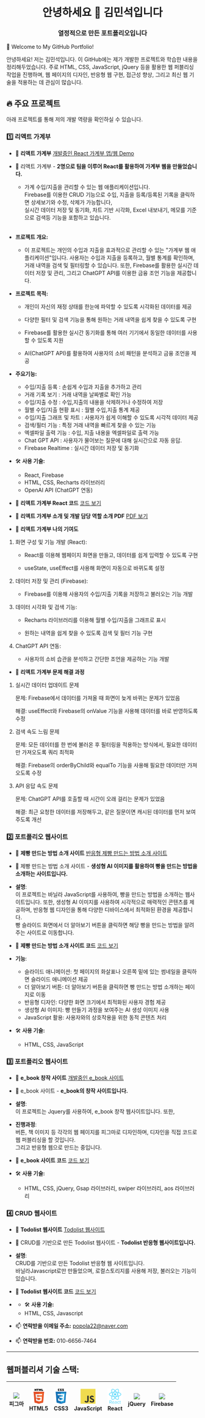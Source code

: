 <h1 align="center">안녕하세요 👋 김민석입니다</h1>
<h3 align="center">열정적으로 만든 포트폴리오입니다</h3>
 👋 Welcome to My GitHub Portfolio!

안녕하세요! 저는 김민석입니다.
이 GitHub에는 제가 개발한 프로젝트와 학습한 내용을 정리해두었습니다.
주로 HTML, CSS, JavaScript, jQuery 등을 활용한 웹 퍼블리싱 작업을 진행하며,
웹 페이지의 디자인, 반응형 웹 구현, 접근성 향상, 그리고 최신 웹 기술을 적용하는 데 관심이 많습니다. 

## 🔥 주요 프로젝트  
아래 프로젝트를 통해 저의 개발 역량을 확인하실 수 있습니다.
<br>
### **1️⃣ 리액트 가계부**  
- 🔭 **리액트 가계부** [개발중인 React 가계부 앱/웹 Demo](http://popola1.dothome.co.kr/)

- 🌱 리액트 가계부 - **2명으로 팀을 이루어 React를 활용하여 가계부 웹을 만들었습니다.**
  - 가계 수입/지출을 관리할 수 있는 웹 애플리케이션입니다.  
Firebase를 이용한 CRUD 기능으로 수입, 지출을 등록/등록된 기록을 클릭하면 상세보기와 수정, 삭제가 가능합니다,<br>
실시간 데이터 저장 및 동기화, 차트 기반 시각화, Excel 내보내기, 메모를 기준으로 검색등 기능을 포함하고 있습니다.
  <br>
- **프로젝트 개요:**
  - 이 프로젝트는 개인의 수입과 지출을 효과적으로 관리할 수 있는 "가계부 웹 애플리케이션"입니다. 사용자는 수입과 지출을 등록하고, 월별 통계를 확인하며, 거래 내역을 검색 및 필터링할 수 있습니다. 또한, Firebase를 활용한 실시간 데이터 저장 및 관리, 그리고 ChatGPT API를 이용한 금융 조언 기능을 제공합니다.
- **프로젝트 목적:**
  - 개인이 자신의 재정 상태를 한눈에 파악할 수 있도록 시각화된 데이터를 제공

  - 다양한 필터 및 검색 기능을 통해 원하는 거래 내역을 쉽게 찾을 수 있도록 구현

  - Firebase를 활용한 실시간 동기화를 통해 여러 기기에서 동일한 데이터를 사용할 수 있도록 지원

  - AI(ChatGPT API)를 활용하여 사용자의 소비 패턴을 분석하고 금융 조언을 제공
- **주요기능:**
  - 수입/지출 등록 : 손쉽게 수입과 지출을 추가하고 관리
  - 거래 기록 보기 : 거래 내역을 날짜별로 확인 가능
  - 수입/지출 수정 : 수입,지출의 내용을 삭제하거나 수정하여 저장
  - 월별 수입/지출 현황 표시 : 월별 수입,지출 통계 제공
  - 수입/지출 그래프 및 차트 : 사용자가 쉽게 이해할 수 있도록 시각적 데이터 제공
  - 검색/필터 기능 : 특정 거래 내역을 빠르게 찾을 수 있는 기능
  - 엑셀파일 출력 기능 : 수입, 지출 내용을 엑셀파일로 출력 가능
  - Chat GPT API : 사용자가 물어보는 질문에 대해 실시간으로 자동 응답.
  - Firebase Realtime : 실시간 데이터 저장 및 동기화<br>

- 🛠 **사용 기술:**
  - React, Firebase  
  - HTML, CSS, Recharts 라이브러리 
  - OpenAI API (ChatGPT 연동)
- 🌱 **리액트 가계부 React 코드** [코드 보기](https://github.com/kimminseock/Team-Project-Portfolio.git)
- 🌱 **리액트 가계부 소개 및 개발 담당 역할 소개 PDF** [PDF 보기](https://github.com/kimminseock/ReactTeamProject_pdf.git)<br>
- 🌱 **리액트 가계부 나의 기여도**
1. 화면 구성 및 기능 개발 (React):

   - React를 이용해 웹페이지 화면을 만들고, 데이터를 쉽게 입력할 수 있도록 구현

   - useState, useEffect를 사용해 화면이 자동으로 바뀌도록 설정

2. 데이터 저장 및 관리 (Firebase):

   - Firebase를 이용해 사용자의 수입/지출 기록을 저장하고 불러오는 기능 개발

3. 데이터 시각화 및 검색 기능:

   - Recharts 라이브러리를 이용해 월별 수입/지출을 그래프로 표시

   - 원하는 내역을 쉽게 찾을 수 있도록 검색 및 필터 기능 구현

4. ChatGPT API 연동:

   -  사용자의 소비 습관을 분석하고 간단한 조언을 제공하는 기능 개발

- 🌱 **리액트 가계부 문제 해결 과정**
1. 실시간 데이터 업데이트 문제

   문제: Firebase에서 데이터를 가져올 때 화면이 늦게 바뀌는 문제가 있었음

   해결: useEffect와 Firebase의 onValue 기능을 사용해 데이터를 바로 반영하도록 수정

2. 검색 속도 느림 문제

   문제: 모든 데이터를 한 번에 불러온 후 필터링을 적용하는 방식에서, 필요한 데이터만 가져오도록 쿼리 최적화

   해결: Firebase의 orderByChild와 equalTo 기능을 사용해 필요한 데이터만 가져오도록 수정

3. API 응답 속도 문제

   문제: ChatGPT API를 호출할 때 시간이 오래 걸리는 문제가 있었음

   해결: 최근 요청한 데이터를 저장해두고, 같은 질문이면 캐시된 데이터를 먼저 보여주도록 개선   

 ### **2️⃣ 포트폴리오 웹사이트**
  
- 🔭 **제빵 만드는 방법 소개 사이트** [반응형 제빵 만드는 방법 소개 사이트](http://popola1.dothome.co.kr/bread/bakery.html)

- 🌱 제빵 만드는 방법 소개 사이트 - **생성형 AI 이미지를 활용하여 빵을 만드는 방법을 소개하는 사이트입니다.**
 - **설명**:<br>
  이 프로젝트는 바닐라 JavaScript를 사용하여, 빵을 만드는 방법을 소개하는 웹사이트입니다. 또한,
   생성형 AI 이미지를 사용하여 시각적으로 매력적인 콘텐츠를 제공하며, 반응형 웹 디자인을 통해
  다양한 디바이스에서 최적화된 환경을 제공합니다.<br>
  빵 슬라이드 화면에서 더 알아보기 버튼을 클릭하면 해당 빵을 만드는 방법을 알려주는 사이트로 이동합니다.
- 🌱 **제빵 만드는 방법 소개 사이트 코드** [코드 보기](https://github.com/kimminseock/Personal-Portfolio.git)
- **기능**:
  - 슬라이드 애니메이션: 첫 페이지의 화살표나 오른쪽 밑에 있는 썸네일을 클릭하면 슬라이드 애니메이션 제공
  - 더 알아보기 버튼: 더 알아보기 버튼을 클릭하면 빵 만드는 방법 소개하는 페이지로 이동
  - 반응형 디자인: 다양한 화면 크기에서 최적화된 사용자 경험 제공
  - 생성형 AI 이미지: 빵 만들기 과정을 보여주는 AI 생성 이미지 사용
  - JavaScript 활용: 사용자와의 상호작용을 위한 동적 콘텐츠 처리
- 🛠 **사용 기술:**  
  - HTML, CSS, JavaScript

 ### **3️⃣ 포트폴리오 웹사이트**

 - 🔭 **e_book 창작 사이트** [개발중인 e_book 사이트](http://popola1.dothome.co.kr/e_book/index.html)

- 🌱 e_book 사이트 - **e_book의 창작 사이트입니다.**
- **설명**:<br>
  이 프로젝트는 Jquery를 사용하여, e_book 창작 웹사이트입니다. 또한,
- **진행과정**:<br>
  버튼, 책 이미지 등 각각의 웹 페이지를 피그마로 디자인하며, 디자인을 직접 코드로 웹 퍼블리싱을 할 것입니다.<br>
  그리고 반응형 웹으로 만드는 중입니다.<br>
- 🌱 **e_book 사이트 코드** [코드 보기](https://github.com/kimminseock/e-book)
- 🛠 **사용 기술:**
  - HTML, CSS, jQuery, Gsap 라이브러리, swiper 라이브러리, aos 라이브러리
 
### **4️⃣ CRUD 웹사이트**

  - 🔭 **Todolist 웹사이트** [Todolist 웹사이트](http://popola1.dothome.co.kr/to_do_list/index.html)
  - 🌱 CRUD를 기반으로 만든 Todolist 웹사이트 - **Todolist 반응형 웹사이트입니다.**
  -  **설명**:<br>
  CRUD를 기반으로 만든 Todolist 반응형 웹 사이트입니다.<br>
  바닐라Javascript로만 만들었으며, 로컬스토리지를 사용해 저장, 불러오는 기능이 있습니다.
- 🌱 **Todolist 웹사이트 코드** [코드 보기](https://github.com/kimminseock/Todolist)
- - 🛠 **사용 기술:**
  - HTML, CSS, Javascript
    
- 📫 **연락받을 이메일 주소:** popola22@naver.com
- 📫 **연락받을 번호:** 010-6656-7464

---

## 웹퍼블리셔 기술 스택:

| <p align="center"><img src="https://www.vectorlogo.zone/logos/figma/figma-icon.svg" width="40"><br>피그마</p> | <p align="center"><img src="https://raw.githubusercontent.com/devicons/devicon/master/icons/html5/html5-original-wordmark.svg" width="40"><br>HTML5</p> | <p align="center"><img src="https://raw.githubusercontent.com/devicons/devicon/master/icons/css3/css3-original-wordmark.svg" width="40"><br>CSS3</p> | <p align="center"><img src="https://raw.githubusercontent.com/devicons/devicon/master/icons/javascript/javascript-original.svg" width="40"><br>JavaScript</p> | <p align="center"><img src="https://raw.githubusercontent.com/devicons/devicon/master/icons/react/react-original-wordmark.svg" width="40"><br>React</p> | <p align="center"><img src="https://www.vectorlogo.zone/logos/jquery/jquery-icon.svg" width="40"><br>jQuery</p> | <p align="center"><img src="https://www.vectorlogo.zone/logos/firebase/firebase-icon.svg" width="40"><br>Firebase</p> |
|--------|------|------|------------|------|---------|--------|






